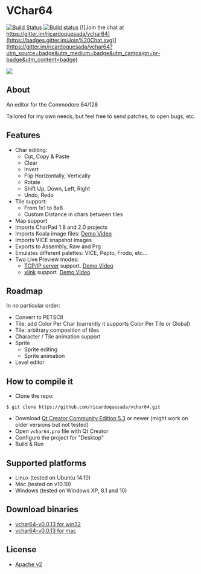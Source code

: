 # VChar64

[![Build Status](https://travis-ci.org/ricardoquesada/vchar64.svg?branch=master)](https://travis-ci.org/ricardoquesada/vchar64) [![Build status](https://ci.appveyor.com/api/projects/status/q5euvgygdmqf67oj/branch/master?svg=true)](https://ci.appveyor.com/project/ricardoquesada/vchar64/branch/master) [![Join the chat at https://gitter.im/ricardoquesada/vchar64](https://badges.gitter.im/Join%20Chat.svg)](https://gitter.im/ricardoquesada/vchar64?utm_source=badge&utm_medium=badge&utm_campaign=pr-badge&utm_content=badge)

<img src="https://lh3.googleusercontent.com/-iE0eqQymBDk/Vl9f_NOGrII/AAAAAAABcow/0sRHClMkr4U/s400-Ic42/Screen%252520Shot%2525202015-12-02%252520at%2525201.16.32%252520PM.png">

## About

An editor for the Commodore 64/128

Tailored for my own needs, but feel free to send patches, to open bugs, etc.


## Features

* Char editing:
    * Cut, Copy & Paste
    * Clear
    * Invert
    * Flip Horizontally, Vertically
    * Rotate
    * Shift Up, Down, Left, Right
    * Undo, Redo
* Tile support:
    * From 1x1 to 8x8
    * Custom Distance in chars between tiles
* Map support    
* Imports CharPad 1.8 and 2.0 projects
* Imports Koala image files: [Demo Video](https://www.youtube.com/watch?v=wIBTINBCngs)
* Imports VICE snapshot images
* Exports to Assembly, Raw and Prg
* Emulates different palettes: VICE, Pepto, Frodo, etc...
* Two Live Preview modes:
    * [TCP/IP server](https://github.com/ricardoquesada/vchar64/blob/master/server/README.md) support. [Demo Video](https://www.youtube.com/watch?v=yNCK_wZbo40)
    * [xlink](http://henning-bekel.de/xlink/) support. [Demo Video](https://www.youtube.com/watch?v=ZaSR_mxRfmo)

## Roadmap

In no particular order:

* Convert to PETSCII
* Tile: add Color Per Char (currently it supports Color Per Tile or Global)
* Tile: arbitrary composition of tiles
* Character / Tile animation support
* Sprite
   * Sprite editing
   * Sprite animation
* Level editor

## How to compile it

* Clone the repo:

```
$ git clone https://github.com/ricardoquesada/vchar64.git
```

* Download [Qt Creator Community Edition 5.3](http://www.qt.io/download/) or newer (might work on older versions but not tested)
* Open `vchar64.pro` file with Qt Creator
* Configure the project for "Desktop"
* Build & Run

## Supported platforms

* Linux (tested on Ubuntu 14.10)
* Mac (tested on v10.10)
* Windows (tested on Windows XP, 8.1 and 10)

## Download binaries

* [vchar64-v0.0.13 for win32](https://github.com/ricardoquesada/vchar64/releases/download/0.0.13/vchar64-0.0.13.win32.zip)
* [vchar64-v0.0.13 for mac](https://github.com/ricardoquesada/vchar64/releases/download/0.0.13/vchar64-0.0.13.mac.dmg)

## License

* [Apache v2](http://www.apache.org/licenses/LICENSE-2.0)

